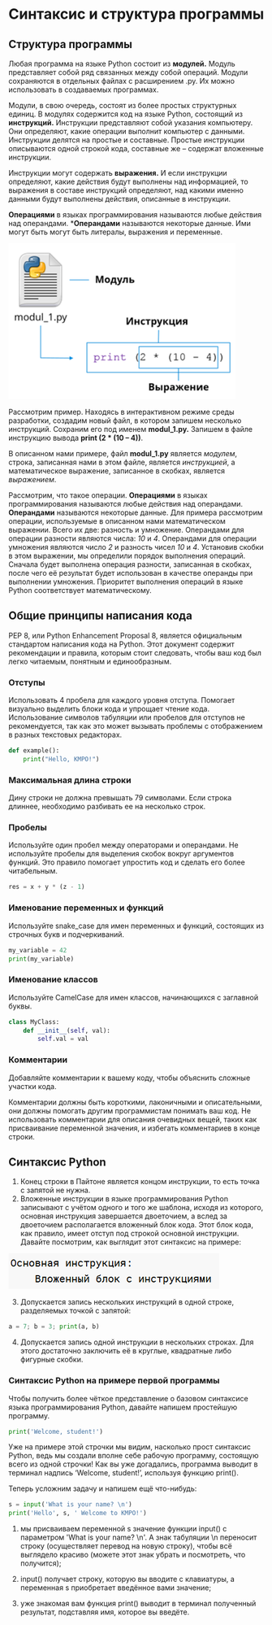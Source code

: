 # Синтаксис и структура программы
## Структура программы

Любая программа на языке Python состоит из **модулей.** Модуль представляет собой ряд связанных между собой операций. Модули сохраняются в отдельных файлах с расширением .py. Их можно использовать в создаваемых программах. 

Модули, в свою очередь, состоят из более простых структурных единиц. В модулях содержится код на языке Python, состоящий из **инструкций.** Инструкции представляют собой указания компьютеру. Они определяют, какие операции выполнит компьютер с данными. Инструкции делятся на простые и составные. Простые инструкции описываются одной строкой кода, составные же – содержат вложенные инструкции.

Инструкции могут содержать **выражения.** И если инструкции определяют, какие действия будут выполнены над информацией, то выражения в составе инструкций определяют, над какими именно данными будут выполнены действия, описанные в инструкции.

**Операциями** в языках программирования называются любые действия над операндами. ***Операндами** называются некоторые данные. Ими могут быть могут быть литералы, выражения и переменные.

 ![Изображение](https://github.com/AtsumiAsuna/python_course/blob/main/картинки/modul_py.png?raw=true)
 
Рассмотрим пример. Находясь в интерактивном режиме среды разработки, создадим новый файл, в котором запишем несколько инструкций. Сохраним его под именем **modul_1.py.** Запишем в файле инструкцию вывода **print (2 * (10 – 4))**. 

В описанном нами примере, файл **modul_1.py** является *модулем*, строка, записанная нами в этом файле, является *инструкцией*, а математическое выражение, записанное в скобках, является *выражением*.

Рассмотрим, что такое операции. **Операциями** в языках программирования называются любые действия над операндами. **Операндами** называются некоторые данные. Для примера рассмотрим операции, используемые в описанном нами математическом выражении. Всего их две: разность и умножение. Операндами для операции разности являются числа: *10* и *4*. Операндами для операции умножения являются число *2* и разность чисел *10* и *4*. Установив скобки в этом выражении, мы определили порядок выполнения операций. Сначала будет выполнена операция разности, записанная в скобках, после чего её результат будет использован в качестве операнды при выполнении умножения. Приоритет выполнения операций в языке Python соответствует математическому.

## Общие принципы написания кода

PEP 8, или Python Enhancement Proposal 8, является официальным стандартом написания кода на Python. Этот документ содержит рекомендации и правила, которым стоит следовать, чтобы ваш код был легко читаемым, понятным и единообразным.

### Отступы
Использовать 4 пробела для каждого уровня отступа. Помогает визуально выделить блоки кода и упрощает чтение кода. Использование символов табуляции или пробелов для отступов не рекомендуется, так как это может вызывать проблемы с отображением в разных текстовых редакторах.
```python
def example():
    print("Hello, KMPO!")
```
### Максимальная длина строки
Дину строки не должна превышать 79 символами. Если строка длиннее, необходимо разбивать ее на несколько строк.
### Пробелы
Используйте один пробел между операторами и операндами. Не используйте пробелы для выделения скобок вокруг аргументов функций. Это правило помогает упростить код и сделать его более читабельным.
```python
res = x + y * (z - 1)
```
### Именование переменных и функций
Используйте snake_case для имен переменных и функций, состоящих из строчных букв и подчеркиваний.
```python
my_variable = 42
print(my_variable)
```
### Именование классов
Используйте CamelCase для имен классов, начинающихся с заглавной буквы.  
```python
class MyClass:
    def __init__(self, val):
        self.val = val
```
### Комментарии
Добавляйте комментарии к вашему коду, чтобы объяснить сложные участки кода.

Комментарии должны быть короткими, лаконичными и описательными, они должны помогать другим программистам понимать ваш код. Не использовать комментарии для описания очевидных вещей, таких как присваивание переменной значения, и избегать комментариев в конце строки.
## Синтаксис Python
1.	Конец строки в Пайтоне является концом инструкции, то есть точка с запятой не нужна.
2.	Вложенные инструкции в языке программирования Python записывают с учётом одного и того же шаблона, исходя из которого, основная инструкция завершается двоеточием, а вслед за двоеточием располагается вложенный блок кода. Этот блок кода, как правило, имеет отступ под строкой основной инструкции. Давайте посмотрим, как выглядит этот синтаксис на примере:

![Изображение](https://github.com/AtsumiAsuna/python_course/blob/main/картинки/instruction.png?raw=true)

3.	Допускается запись нескольких инструкций в одной строке, разделяемых точкой с запятой:
```python
a = 7; b = 3; print(a, b)
```
4.	Допускается запись одной инструкции в нескольких строках. Для этого достаточно заключить её в круглые, квадратные либо фигурные скобки.

### Синтаксис Python на примере первой программы

Чтобы получить более чёткое представление о базовом синтаксисе языка программирования Python, давайте напишем простейшую программу.
```python
print('Welcome, student!')
```
Уже на примере этой строчки мы видим, насколько прост синтаксис Python, ведь мы создали вполне себе рабочую программу, состоящую всего из одной строчки! Как вы уже догадались, программа выводит в терминал надпись ‘Welcome, student!’, используя функцию print().

Теперь усложним задачу и напишем ещё что-нибудь:
```python
s = input('What is your name? \n')
print('Hello', s, ' Welcome to KMPO!')
```
1) мы присваиваем переменной s значение функции input() с параметром 'What is your name? \n'. А знак табуляции \n переносит строку (осуществляет перевод на новую строку), чтобы всё выглядело красиво (можете этот знак убрать и посмотреть, что получится); 

2) input() получает строку, которую вы вводите с клавиатуры, а переменная s приобретает введённое вами значение; 

3) уже знакомая вам функция print() выводит в терминал полученный результат, подставляя имя, которое вы введёте.
